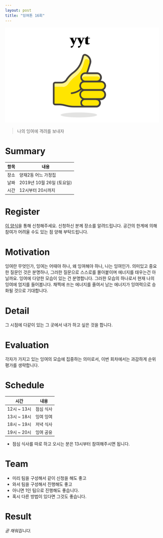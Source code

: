 ```yaml
---
layout: post
title: "잉여톤 16회"
---
```


![poster](/images/16/yyt-16-poster.png)

> 나의 잉여에 격려를 보내자

# Summary

| 항목 | 내용                      |
| ---- | ------------------------- |
| 장소 | 양재2동 어느 가정집       |
| 날짜 | 2019년 10월 26일 (토요일) |
| 시간 | 12시부터 20시까지         |

# Register

[이 양식](https://docs.google.com/forms/d/e/1FAIpQLSfYctYKI1pntPNNyd7B-bUYB9NaI45IlZjQvm8jQrMASA6KXw/viewform)을 통해 신청해주세요. 신청하신 분께 장소를 알려드립니다. 공간의 한계에 의해 참여가 어려울 수도 있는 점 양해 부탁드립니다.

# Motivation

잉여란 무엇인가, 잉여는 어때야 하나, 왜 잉여해야 하나, 나는 잉여인가.
의미있고 중요한 질문인 것은 분명하나, 그러한 질문으로 스스로를 몰아붙이며 에너지를 태우는건 아닐까요. 잉여에 다양한 모습이 있는 건 분명합니다. 그러한 모습의 하나로서 현재 나의 잉여에 엄지를 들어봅니다. 채찍에 쓰는 에너지를 줄여서 남는 에너지가 잉여력으로 승화될 것으로 기대합니다.

# Detail

그 시점에 다같이 있는 그 곳에서 내가 하고 싶은 것을 합니다.

# Evaluation

각자가 가지고 있는 잉여의 모습에 집중하는 의미로서, 이번 회차에서는 과감하게 순위 평가를 생략합니다.

# Schedule

| 시간        | 내용      |
| ----------- | --------- |
| 12시 ~ 13시 | 점심 식사 |
| 13시 ~ 18시 | 잉여 잉여 |
| 18시 ~ 19시 | 저녁 식사 |
| 19시 ~ 20시 | 잉여 공유 |

- 점심 식사를 따로 하고 오시는 분은 13시부터 참여해주시면 됩니다.

# Team

- 미리 팀을 구성해서 같이 신청을 해도 좋고
- 와서 팀을 구성해서 진행해도 좋고
- 아니면 1인 팀으로 진행해도 좋습니다.
- 혹시 다른 방법이 있다면 그것도 좋습니다.

# Result

_곧 채워집니다._
